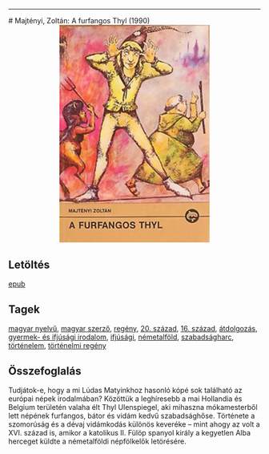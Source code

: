 <hr/>
# <a name="id_998">Majtényi, Zoltán: A furfangos Thyl (1990)</a>
<center><img src="https://github.com/BercziSandor/calibre_lib/raw/main/main/Majtenyi%2C%20Zoltan/A%20furfangos%20Thyl%20%28998%29/cover.jpg" alt="cover" width="300"/></center>

## Letöltés
[epub](https://github.com/BercziSandor/calibre_lib/raw/main/main/Majtenyi%2C%20Zoltan/A%20furfangos%20Thyl%20%28998%29/A%20furfangos%20Thyl%20-%20Majtenyi%2C%20Zoltan.epub)

## Tagek
[magyar nyelvű](https://github.com/berczisandor/calibre_lib/blob/main/main/_tags/magyar%20nyelv%c5%b1.md), [magyar szerző](https://github.com/berczisandor/calibre_lib/blob/main/main/_tags/magyar%20szerz%c5%91.md), [regény](https://github.com/berczisandor/calibre_lib/blob/main/main/_tags/reg%c3%a9ny.md), [20. század](https://github.com/berczisandor/calibre_lib/blob/main/main/_tags/20.%20sz%c3%a1zad.md), [16. század](https://github.com/berczisandor/calibre_lib/blob/main/main/_tags/16.%20sz%c3%a1zad.md), [átdolgozás](https://github.com/berczisandor/calibre_lib/blob/main/main/_tags/%c3%a1tdolgoz%c3%a1s.md), [gyermek- és ifjúsági irodalom](https://github.com/berczisandor/calibre_lib/blob/main/main/_tags/gyermek-%20%c3%a9s%20ifj%c3%bas%c3%a1gi%20irodalom.md), [ifjúsági](https://github.com/berczisandor/calibre_lib/blob/main/main/_tags/ifj%c3%bas%c3%a1gi.md), [németalföld](https://github.com/berczisandor/calibre_lib/blob/main/main/_tags/n%c3%a9metalf%c3%b6ld.md), [szabadságharc](https://github.com/berczisandor/calibre_lib/blob/main/main/_tags/szabads%c3%a1gharc.md), [történelem](https://github.com/berczisandor/calibre_lib/blob/main/main/_tags/t%c3%b6rt%c3%a9nelem.md), [történelmi regény](https://github.com/berczisandor/calibre_lib/blob/main/main/_tags/t%c3%b6rt%c3%a9nelmi%20reg%c3%a9ny.md)

## Összefoglalás
<p class="description">Tudjátok-e, hogy a mi Lúdas Matyinkhoz hasonló kópé sok található az európai népek irodalmában? Közöttük a leghíresebb a mai Hollandia és Belgium területén valaha élt Thyl Ulenspiegel, aki mihaszna mókamesterből lett népének furfangos, bátor és vidám kedvű szabadsághőse. Története a szomorúság és a dévaj vidámkodás különös keveréke – mint ahogy az volt a XVI. század is, amikor a katolikus II. Fülöp spanyol király a kegyetlen Alba herceget küldte a németalföldi népfölkelők letörésére.</p>


